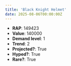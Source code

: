 ```yaml
---
title: 'Black Knight Helmet'
date: 2025-08-06T00:00:00Z
---
```

- **RAP**: 149423
- **Value**: 140000
- **Demand level**: 1
- **Trend**: 2
- **Projected?**: True
- **Hyped?**: True
- **Rare?**: True
